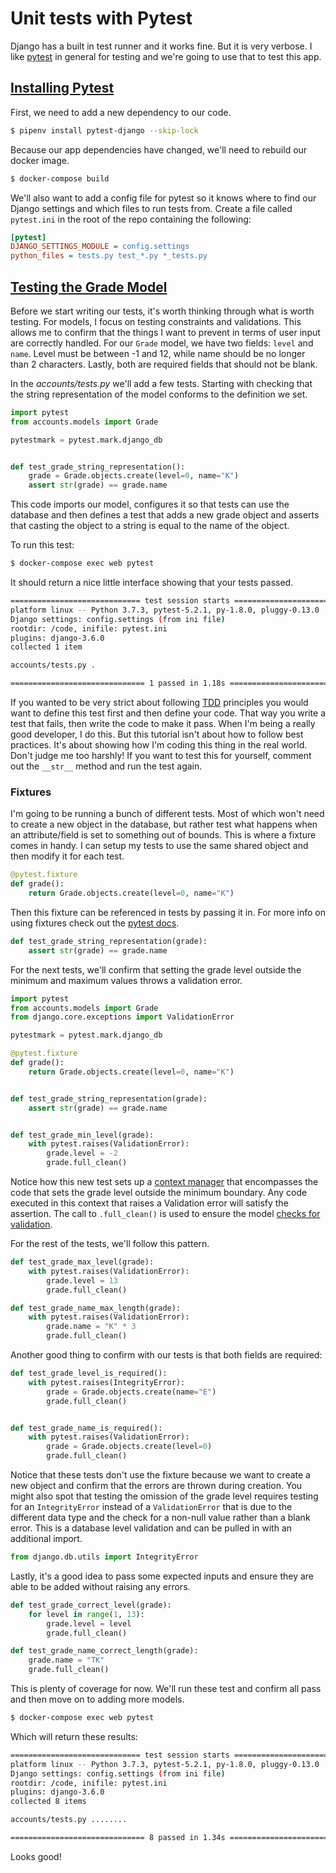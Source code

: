 # Unit tests with Pytest

Django has a built in test runner and it works fine. But it is very verbose. I like [pytest](https://docs.pytest.org/en/latest/) in general for testing and we're going to use that to test this app.

## [Installing Pytest](https://github.com/dchess/mothra/commit/e8c88aad55397cbf0eb7695670631e23ab3b87be)

First, we need to add a new dependency to our code.

```bash
$ pipenv install pytest-django --skip-lock
```

Because our app dependencies have changed, we'll need to rebuild our docker image.

```bash
$ docker-compose build
```

We'll also want to add a config file for pytest so it knows where to find our Django settings and which files to run tests from. Create a file called `pytest.ini` in the root of the repo containing the following:

```ini
[pytest]
DJANGO_SETTINGS_MODULE = config.settings
python_files = tests.py test_*.py *_tests.py
```

## [Testing the Grade Model](https://github.com/dchess/mothra/commit/37b4d565f6e30a606661cb28c0d8dbc5dbf23c93)

Before we start writing our tests, it's worth thinking through what is worth testing. For models, I focus on testing constraints and validations. This allows me to confirm that the things I want to prevent in terms of user input are correctly handled. For our `Grade` model, we have two fields: `level` and `name`. Level must be between -1 and 12, while name should be no longer than 2 characters. Lastly, both are required fields that should not be blank. 

In the *accounts/tests.py* we'll add a few tests. Starting with checking that the string representation of the model conforms to the definition we set.

```python
import pytest
from accounts.models import Grade

pytestmark = pytest.mark.django_db


def test_grade_string_representation():
    grade = Grade.objects.create(level=0, name="K")
    assert str(grade) == grade.name
```

This code imports our model, configures it so that tests can use the database and then defines a test that adds a new grade object and asserts that casting the object to a string is equal to the name of the object.

To run this test:

```bash
$ docker-compose exec web pytest
```

It should return a nice little interface showing that your tests passed.

```bash
============================= test session starts ==============================
platform linux -- Python 3.7.3, pytest-5.2.1, py-1.8.0, pluggy-0.13.0
Django settings: config.settings (from ini file)
rootdir: /code, inifile: pytest.ini
plugins: django-3.6.0
collected 1 item                                                               

accounts/tests.py .                                                      [100%]

============================== 1 passed in 1.18s ===============================
```

If you wanted to be very strict about following [TDD](https://en.wikipedia.org/wiki/Test-driven_development) principles you would want to define this test first and then define your code. That way you write a test that fails, then write the code to make it pass. When I'm being a really good developer, I do this. But this tutorial isn't about how to follow best practices. It's about showing how I'm coding this thing in the real world. Don't judge me too harshly! If you want to test this for yourself, comment out the `__str__` method and run the test again.

### Fixtures

I'm going to be running a bunch of different tests. Most of which won't need to create a new object in the database, but rather test what happens when an attribute/field is set to something out of bounds. This is where a fixture comes in handy. I can setup my tests to use the same shared object and then modify it for each test.

```python
@pytest.fixture
def grade():
    return Grade.objects.create(level=0, name="K")
```

Then this fixture can be referenced in tests by passing it in. For more info on using fixtures check out the [pytest docs](https://docs.pytest.org/en/latest/fixture.html). 

```python
def test_grade_string_representation(grade):
    assert str(grade) == grade.name
```

For the next tests, we'll confirm that setting the grade level outside the minimum and maximum values throws a validation error. 

```python
import pytest
from accounts.models import Grade
from django.core.exceptions import ValidationError

pytestmark = pytest.mark.django_db

@pytest.fixture
def grade():
    return Grade.objects.create(level=0, name="K")


def test_grade_string_representation(grade):
    assert str(grade) == grade.name


def test_grade_min_level(grade):
    with pytest.raises(ValidationError):
        grade.level = -2
        grade.full_clean()
```

Notice how this new test sets up a [context manager](https://docs.pytest.org/en/latest/reference.html#pytest-raises) that encompasses the code that sets the grade level outside the minimum boundary. Any code executed in this context that raises a Validation error will satisfy the assertion. The call to `.full_clean()` is used to ensure the model [checks for validation](https://docs.djangoproject.com/en/2.2/ref/models/instances/#validating-objects).

For the rest of the tests, we'll follow this pattern.

```python
def test_grade_max_level(grade):
    with pytest.raises(ValidationError):
        grade.level = 13
        grade.full_clean()

def test_grade_name_max_length(grade):
    with pytest.raises(ValidationError):
        grade.name = "K" * 3
        grade.full_clean()
```

Another good thing to confirm with our tests is that both fields are required:

```python
def test_grade_level_is_required():
    with pytest.raises(IntegrityError):
        grade = Grade.objects.create(name="E")
        grade.full_clean()


def test_grade_name_is_required():
    with pytest.raises(ValidationError):
        grade = Grade.objects.create(level=0)
        grade.full_clean()
```

Notice that these tests don't use the fixture because we want to create a new object and confirm that the errors are thrown during creation. You might also spot that testing the omission of the grade level requires testing for an `IntegrityError` instead of a `ValidationError` that is due to the different data type and the check for a non-null value rather than a blank error. This is a database level validation and can be pulled in with an additional import.

```python
from django.db.utils import IntegrityError
```

Lastly, it's a good idea to pass some expected inputs and ensure they are able to be added without raising any errors. 

```python
def test_grade_correct_level(grade):
    for level in range(1, 13):
        grade.level = level
        grade.full_clean()

def test_grade_name_correct_length(grade):
    grade.name = "TK"
    grade.full_clean()
```

This is plenty of coverage for now. We'll run these test and confirm all pass and then move on to adding more models.

```bash
$ docker-compose exec web pytest
```

Which will return these results:

```bash
============================= test session starts ==============================
platform linux -- Python 3.7.3, pytest-5.2.1, py-1.8.0, pluggy-0.13.0
Django settings: config.settings (from ini file)
rootdir: /code, inifile: pytest.ini
plugins: django-3.6.0
collected 8 items                                                              

accounts/tests.py ........                                               [100%]

============================== 8 passed in 1.34s ===============================
```

Looks good!


